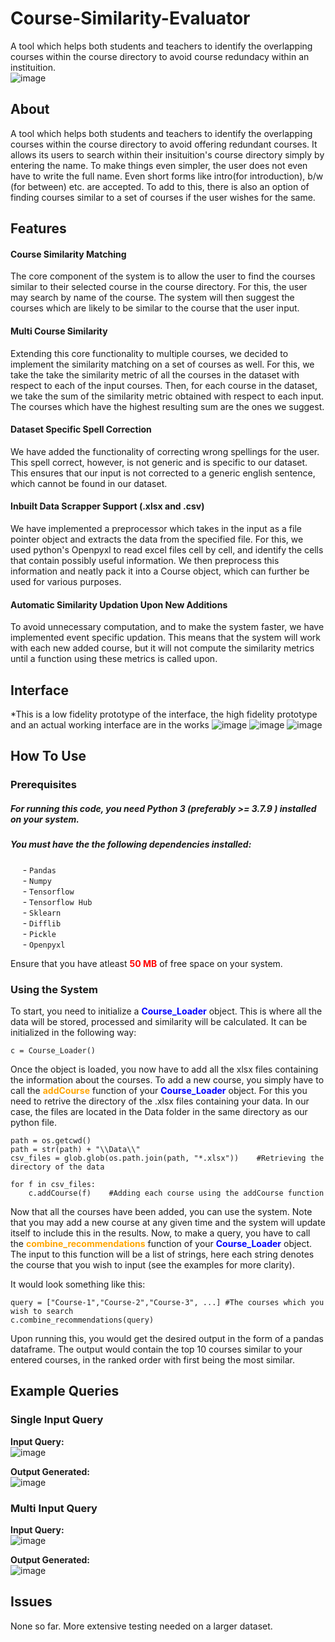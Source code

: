 # Course-Similarity-Evaluator
A tool which helps both students and teachers to identify the overlapping courses within the course directory to avoid course redundacy within an instituition.<br>
![image](https://user-images.githubusercontent.com/88452809/234382877-f9b42e39-d151-4f75-a059-f1798c2e56ff.png)
## About
A tool which helps both students and teachers to identify the overlapping courses within the course directory to avoid offering redundant courses. It allows its users to search within their insituition's course directory simply by entering the name. To make things even simpler, the user does not even have to write the full name. Even short forms like intro(for introduction), b/w (for between) etc. are accepted.
To add to this, there is also an option of finding courses similar to a set of courses if the user wishes for the same. 

## Features
#### Course Similarity Matching 
The core component of the system is to allow the user to find the courses similar to their selected course in the course directory. For this, the user may search by name of the course.  The system will then suggest the courses which are likely to be similar to the course that the user input.

#### Multi Course Similarity
Extending this core functionality to multiple courses, we decided to implement the similarity matching on a set of courses as well. For this, we take the take the similarity metric of all the courses in the dataset with respect to each of the input courses. Then, for each course in the dataset, we take the sum of the similarity metric obtained with respect to each input. The courses which have the highest resulting sum are the ones we suggest.

#### Dataset Specific Spell Correction
We have added the functionality of correcting wrong spellings for the user. This spell correct, however, is not generic and is specific to our dataset. This ensures that our input is not corrected to a generic english sentence, which cannot be found in our dataset.

#### Inbuilt Data Scrapper Support (.xlsx and .csv)
We have implemented a preprocessor which takes in the input as a file pointer object and extracts the data from the specified file. For this, we used python's Openpyxl to read excel files cell by cell, and identify the cells that contain possibly useful information. We then preprocess this information and neatly pack it into a Course object, which can further be used for various purposes.

#### Automatic Similarity Updation Upon New Additions
To avoid unnecessary computation, and to make the system faster, we have implemented event specific updation. This means that the system will work with each new added course, but it will not compute the similarity metrics until a function using these metrics is called upon. 

## Interface
*This is a low fidelity prototype of the interface, the high fidelity prototype and an actual working interface are in the works
![image](https://user-images.githubusercontent.com/88452809/234382099-503bd13f-cf36-474c-a22d-c6051f1c4e23.png)
![image](https://user-images.githubusercontent.com/88452809/234382292-c74c4dad-9670-48bd-8aa4-be86365d4290.png)
![image](https://user-images.githubusercontent.com/88452809/234382359-d0e49561-e653-42c3-87d0-60a92feaf95c.png)
## How To Use
### Prerequisites
##### For running this code, you need Python 3 (preferably >= 3.7.9 ) installed on your system.
##### You must have the the following dependencies installed:
&nbsp;&nbsp;&nbsp;&nbsp; - `Pandas`<br>
&nbsp;&nbsp;&nbsp;&nbsp; - `Numpy`<br>
&nbsp;&nbsp;&nbsp;&nbsp; - `Tensorflow`<br>
&nbsp;&nbsp;&nbsp;&nbsp; - `Tensorflow Hub`<br>
&nbsp;&nbsp;&nbsp;&nbsp; - `Sklearn`<br>
&nbsp;&nbsp;&nbsp;&nbsp; - `Difflib`<br>
&nbsp;&nbsp;&nbsp;&nbsp; - `Pickle`<br>
&nbsp;&nbsp;&nbsp;&nbsp; - `Openpyxl`<br>

Ensure that you have atleast <span style="color:red">**50 MB**</span> of free space on your system.

### Using the System
To start, you need to initialize a <span style="color:blue"> **Course_Loader** </span> object. This is where all the data will be stored, processed and similarity will be calculated. It can be initialized in the following way:

    c = Course_Loader()

Once the object is loaded, you now have to add all the xlsx files containing the information about the courses. To add a new course, you simply have to call the <span style="color:orange">**addCourse** </span> function of your <span style="color:blue">**Course_Loader** </span> object. For this you need to retrive the directory of the .xlsx files containing your data. 
In our case, the files are located in the Data folder in the same directory as our python file. 
    
	path = os.getcwd()
	path = str(path) + "\\Data\\"
	csv_files = glob.glob(os.path.join(path, "*.xlsx"))    #Retrieving the directory of the data
	
	for f in csv_files:
    	c.addCourse(f)    #Adding each course using the addCourse function

Now that all the courses have been added, you can use the system. Note that you may add a new course at any given time and the system will update itself to include this in the results.
Now, to make a query, you have to call the <span style="color:orange"> **combine_recommendations** </span> function of your <span style="color:blue"> **Course_Loader** </span> object. The input to this function will be a list of strings, here each string denotes the course that you wish to input (see the examples for more clarity).

It would look something like this:

	query = ["Course-1","Course-2","Course-3", ...] #The courses which you wish to search
	c.combine_recommendations(query)

Upon running this, you would get the desired output in the form of a pandas dataframe. The output would contain the top 10 courses similar to your entered courses, in the ranked order with first being the most similar.
## Example Queries
### Single Input Query
**Input Query:**<br>
![image](https://user-images.githubusercontent.com/88545875/234037833-6a198565-85fd-4c9b-b219-92682d1aa160.png)

**Output Generated:**<br>
![image](https://user-images.githubusercontent.com/88545875/234036656-e42b9efa-4334-4dc3-9f35-2e0fdcc11f1e.png)

### Multi Input Query
**Input Query:**<br>
![image](https://user-images.githubusercontent.com/88545875/234040855-262b5270-2ac5-4098-ae25-68799a700a8a.png)

**Output Generated:**<br>
![image](https://user-images.githubusercontent.com/88545875/234041051-552809a2-9bcf-49de-be21-33bb1b2a8183.png)

## Issues
None so far. More extensive testing needed on a larger dataset.
